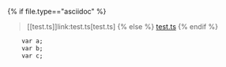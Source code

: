 {% if file.type=="asciidoc" %}
> [[test.ts]]link:test.ts[test.ts]
{% else %}
> <a id="test.ts" href="test.ts">test.ts</a>
{% endif %}

``` xml
    var a;
    var b;
    var c;
```
